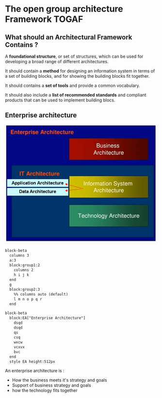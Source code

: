 # The open group architecture Framework TOGAF

## What should an Architectural Framework Contains ?

A **foundational structure**, or set of structures, which can be used for developing a broad range of different architectures.

It should contain a **method** for designing an information system in terms of a set of building blocks, and for showing the building blocks fit together.

It should contains a **set of tools** and provide a common vocabulary.

It should also include a **list of recommended standards** and compliant products that can be used to implement building blocs.

## Enterprise architecture

![Enterprise Architecture](Resources/Enterprise_Architecture.png)

```mermaid
block-beta
  columns 3
  a:3
  block:group1:2
    columns 2
    h i j k
  end
  g
  block:group2:3
    %% columns auto (default)
    l m n o p q r
  end
```

```mermaid
block-beta
  block:EA["Enterprise Architecture"]
    dsqd
    dsqd
    qs
    csq
    wxcw
    vcxvx
    bvc
  end
  style EA height:512px
```


An enterprise architecture is :

- How the business meets it's strategy and goals
- Support of business strategy and goals
- how the technology fits together

